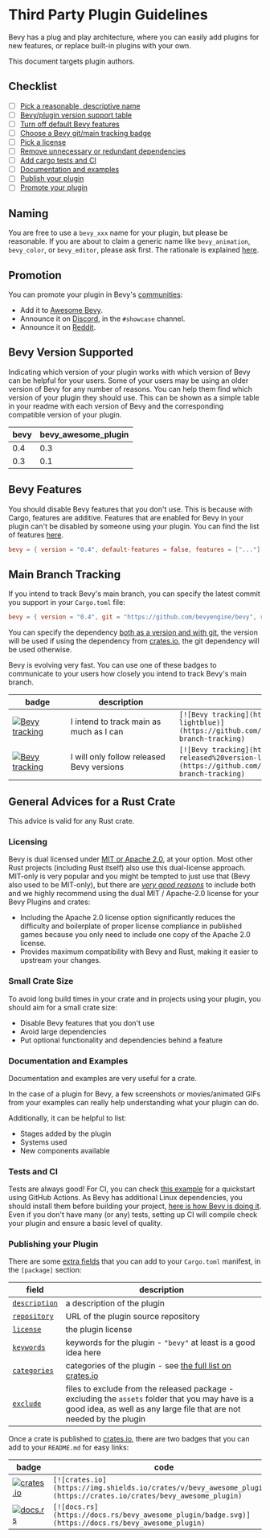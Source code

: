 # Third Party Plugin Guidelines

Bevy has a plug and play architecture, where you can easily add plugins for new features, or replace built-in plugins with your own.

This document targets plugin authors.

## Checklist

* [ ] [Pick a reasonable, descriptive name](#naming)
* [ ] [Bevy/plugin version support table](#bevy-version-supported)
* [ ] [Turn off default Bevy features](#bevy-features)
* [ ] [Choose a Bevy git/main tracking badge](#main-branch-tracking)
* [ ] [Pick a license](#licensing)
* [ ] [Remove unnecessary or redundant dependencies](#small-crate-size)
* [ ] [Add cargo tests and CI](#tests-and-ci)
* [ ] [Documentation and examples](#documentation-and-examples)
* [ ] [Publish your plugin](#publishing-your-plugin)
* [ ] [Promote your plugin](#promotion)

## Naming

You are free to use a `bevy_xxx` name for your plugin, but please be reasonable. If you are about to claim a generic name like `bevy_animation`, `bevy_color`, or `bevy_editor`, please ask first. The rationale is explained [here](https://github.com/bevyengine/bevy/discussions/1202#discussioncomment-258907).

## Promotion

You can promote your plugin in Bevy's [communities](https://github.com/bevyengine/bevy#community):

* Add it to [Awesome Bevy](https://github.com/bevyengine/awesome-bevy).
* Announce it on [Discord](https://discord.gg/bevy), in the `#showcase` channel.
* Announce it on [Reddit](https://reddit.com/r/bevy).

## Bevy Version Supported

Indicating which version of your plugin works with which version of Bevy can be helpful for your users. Some of your users may be using an older version of Bevy for any number of reasons. You can help them find which version of your plugin they should use. This can be shown as a simple table in your readme with each version of Bevy and the corresponding compatible version of your plugin.

|bevy|bevy_awesome_plugin|
|---|---|
|0.4|0.3|
|0.3|0.1|

## Bevy Features

You should disable Bevy features that you don't use. This is because with Cargo, features are additive. Features that are enabled for Bevy in your plugin can't be disabled by someone using your plugin. You can find the list of features [here](cargo_features.md).

```toml
bevy = { version = "0.4", default-features = false, features = ["..."] }
```

## Main Branch Tracking

If you intend to track Bevy's main branch, you can specify the latest commit you support in your `Cargo.toml` file:

```toml
bevy = { version = "0.4", git = "https://github.com/bevyengine/bevy", rev="509b138e8fa3ea250393de40c33cc857c72134d3", default-features = false }
```

You can specify the dependency [both as a version and with git](https://doc.rust-lang.org/cargo/reference/specifying-dependencies.html#multiple-locations), the version will be used if using the dependency from [crates.io](https://crates.io), the git dependency will be used otherwise.

Bevy is evolving very fast. You can use one of these badges to communicate to your users how closely you intend to track Bevy's main branch.

<!-- MD033 - The Badges could be downsized, without the inline HTML due to the large code colum -->
<!-- markdownlint-disable-next-line MD033 -->
|<div style="width:100px">badge</div>|<div style="width:200px">description</div>|code|
|-|-|-|
|[![Bevy tracking](https://img.shields.io/badge/Bevy%20tracking-main-lightblue)](https://github.com/bevyengine/bevy/blob/main/docs/plugins_guidelines.md#main-branch-tracking)|I intend to track main as much as I can|`[![Bevy tracking](https://img.shields.io/badge/Bevy%20tracking-main-lightblue)](https://github.com/bevyengine/bevy/blob/main/docs/plugins_guidelines.md#main-branch-tracking)`|
|[![Bevy tracking](https://img.shields.io/badge/Bevy%20tracking-released%20version-lightblue)](https://github.com/bevyengine/bevy/blob/main/docs/plugins_guidelines.md#main-branch-tracking)|I will only follow released Bevy versions|`[![Bevy tracking](https://img.shields.io/badge/Bevy%20tracking-released%20version-lightblue)](https://github.com/bevyengine/bevy/blob/main/docs/plugins_guidelines.md#main-branch-tracking)`|

## General Advices for a Rust Crate

This advice is valid for any Rust crate.

### Licensing

Bevy is dual licensed under [MIT or Apache 2.0](https://www.rust-lang.org/policies/licenses), at your option. Most other Rust projects (including Rust itself) also use this dual-license approach. MIT-only is very popular and you might be tempted to just use that (Bevy also used to be MIT-only), but there are [_very good reasons_](https://github.com/bevyengine/bevy/issues/2373) to include both and we highly recommend using the dual MIT / Apache-2.0 license for your Bevy Plugins and crates:

* Including the Apache 2.0 license option significantly reduces the difficulty and boilerplate of proper license compliance in published games because you only need to include one copy of the Apache 2.0 license.
* Provides maximum compatibility with Bevy and Rust, making it easier to upstream your changes.

### Small Crate Size

To avoid long build times in your crate and in projects using your plugin, you should aim for a small crate size:

* Disable Bevy features that you don't use
* Avoid large dependencies
* Put optional functionality and dependencies behind a feature

### Documentation and Examples

Documentation and examples are very useful for a crate.

In the case of a plugin for Bevy, a few screenshots or movies/animated GIFs from your examples can really help understanding what your plugin can do.

Additionally, it can be helpful to list:

* Stages added by the plugin
* Systems used
* New components available

### Tests and CI

Tests are always good! For CI, you can check [this example](https://github.com/actions-rs/meta/blob/master/recipes/quickstart.md) for a quickstart using GitHub Actions. As Bevy has additional Linux dependencies, you should install them before building your project, [here is how Bevy is doing it](https://github.com/bevyengine/bevy/blob/cf0e9f9968bb1bceb92a61cd773478675d35cbd6/.github/workflows/ci.yml#L39). Even if you don't have many (or any) tests, setting up CI will compile check your plugin and ensure a basic level of quality.

### Publishing your Plugin

There are some [extra fields](https://doc.rust-lang.org/cargo/reference/manifest.html) that you can add to your `Cargo.toml` manifest, in the `[package]` section:

|field|description|
|-|-|
|[`description`](https://doc.rust-lang.org/cargo/reference/manifest.html#the-description-field)|a description of the plugin|
|[`repository`](https://doc.rust-lang.org/cargo/reference/manifest.html#the-repository-field)|URL of the plugin source repository|
|[`license`](https://doc.rust-lang.org/cargo/reference/manifest.html#the-license-and-license-file-fields)|the plugin license|
|[`keywords`](https://doc.rust-lang.org/cargo/reference/manifest.html#the-keywords-field)|keywords for the plugin - `"bevy"` at least is a good idea here|
|[`categories`](https://doc.rust-lang.org/cargo/reference/manifest.html#the-categories-field)|categories of the plugin - see [the full list on crates.io](https://crates.io/categories)|
|[`exclude`](https://doc.rust-lang.org/cargo/reference/manifest.html#the-exclude-and-include-fields)|files to exclude from the released package - excluding the `assets` folder that you may have is a good idea, as well as any large file that are not needed by the plugin|

Once a crate is published to [crates.io](https://crates.io), there are two badges that you can add to your `README.md` for easy links:

|badge|code|
|-|-|
|[![crates.io](https://img.shields.io/crates/v/bevy)](https://crates.io/crates/bevy)|`[![crates.io](https://img.shields.io/crates/v/bevy_awesome_plugin)](https://crates.io/crates/bevy_awesome_plugin)`|
|[![docs.rs](https://docs.rs/bevy/badge.svg)](https://docs.rs/bevy)|`[![docs.rs](https://docs.rs/bevy_awesome_plugin/badge.svg)](https://docs.rs/bevy_awesome_plugin)`|
